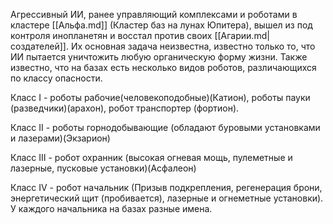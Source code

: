 Агрессивный ИИ, ранее управляющий комплексами и роботами в кластере [[Альфа.md]] (Кластер баз на лунах Юпитера), вышел из под контроля инопланетян и восстал против своих [[Агарии.md|создателей]]. Их основная задача неизвестна, известно только то, что ИИ пытается уничтожить любую органическую форму жизни. Также известно, что на базах есть несколько видов роботов, различающихся по классу опасности.

Класс I - роботы рабочие(человекоподобные)(Катион), роботы пауки (разведчики)(арахон), робот транспортер (фортион).

Класс II - роботы горнодобывающие (обладают буровыми установками и лазерами)(Экзарион)

Класс III - робот охранник (высокая огневая мощь, пулеметные и лазерные, пусковые установки)(Асфалеон)

Класс IV - робот начальник (Призыв подкрепления, регенерация брони, энергетический щит (пробивается), лазерные и огнеметные установки). У каждого начальника на базах разные имена.